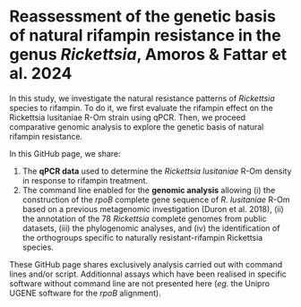 # Reassessment of the genetic basis of natural rifampin resistance in the genus *Rickettsia*, Amoros & Fattar et al. 2024

In this study, we investigate the natural resistance patterns of *Rickettsia* species to rifampin. To do it, we first evaluate the rifampin effect on the Rickettsia lusitaniae R-Om strain using qPCR. Then, we proceed comparative genomic analysis to explore the genetic basis of natural rifampin resistance.

In this GitHub page, we share:
1. The **qPCR data** used to determine the *Rickettsia lusitaniae* R-Om density in response to rifampin treatment.
2. The command line enabled for the **genomic analysis** allowing (i) the construction of the *rpoB* complete gene sequence of *R. lusitaniae* R-Om based on a previous metagenomic investigation (Duron et al. 2018), (ii) the annotation of the 78 *Rickettsia* complete genomes from public datasets, (iii) the phylogenomic analyses, and (iv) the identification of the orthogroups specific to naturally resistant-rifampin Rickettsia species.

These GitHub page shares exclusively analysis carried out with command lines and/or script. Additionnal assays which have been realised in specific software without command line are not presented here (*eg.* the Unipro UGENE software for the *rpoB* alignment).
